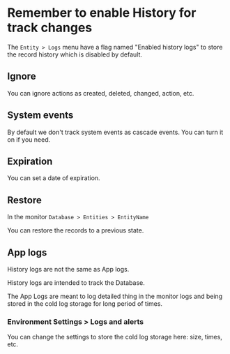 # Remember to enable History for track changes

The `Entity > Logs` menu have a flag named "Enabled history logs" to
store the record history which is disabled by default.

## Ignore

You can ignore actions as created, deleted, changed, action, etc.

## System events

By default we don't track system events as cascade events. You can turn
it on if you need.

## Expiration

You can set a date of expiration.

## Restore

In the monitor `Database > Entities > EntityName`

You can restore the records to a previous state.

## App logs

History logs are not the same as App logs.

History logs are intended to track the Database.

The App Logs are meant to log detailed thing in the monitor logs and
being stored in the cold log storage for long period of times.

### Environment Settings > Logs and alerts

You can change the settings to store the cold log storage here: size,
times, etc.

